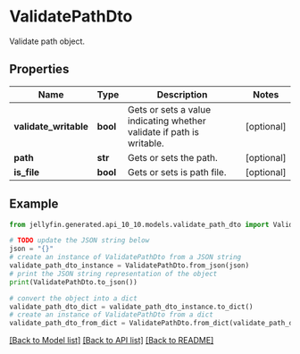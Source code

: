 # ValidatePathDto

Validate path object.

## Properties

Name | Type | Description | Notes
------------ | ------------- | ------------- | -------------
**validate_writable** | **bool** | Gets or sets a value indicating whether validate if path is writable. | [optional] 
**path** | **str** | Gets or sets the path. | [optional] 
**is_file** | **bool** | Gets or sets is path file. | [optional] 

## Example

```python
from jellyfin.generated.api_10_10.models.validate_path_dto import ValidatePathDto

# TODO update the JSON string below
json = "{}"
# create an instance of ValidatePathDto from a JSON string
validate_path_dto_instance = ValidatePathDto.from_json(json)
# print the JSON string representation of the object
print(ValidatePathDto.to_json())

# convert the object into a dict
validate_path_dto_dict = validate_path_dto_instance.to_dict()
# create an instance of ValidatePathDto from a dict
validate_path_dto_from_dict = ValidatePathDto.from_dict(validate_path_dto_dict)
```
[[Back to Model list]](README.md#documentation-for-models) [[Back to API list]](README.md#documentation-for-api-endpoints) [[Back to README]](README.md)


